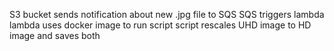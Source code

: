 S3 bucket sends notification about new .jpg file to SQS
SQS triggers lambda
lambda uses docker image to run script
script rescales UHD image to HD image and saves both